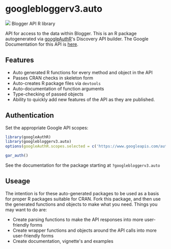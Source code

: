 # googlebloggerv3.auto
![](https://www.google.com/images/icons/product/blogger-32.png)
Blogger API R library

API for access to the data within Blogger.
This is an R package autogenerated via [googleAuthR](http://code.markedmondson.me/googleAuthR)'s Discovery API builder. 
The Google Documentation for this API is [here](https://developers.google.com/blogger/docs/3.0/getting_started).

## Features 
 * Auto generated R functions for every method and object in the API
 * Passes CRAN checks in skeleton form
 * Auto-creates R package files via `devtools`
 * Auto-documentation of function arguments
 * Type-checking of passed objects
 * Ability to quickly add new features of the API as they are published.

## Authentication
Set the appropriate Google API scopes:

```r
library(googleAuthR)
library(googlebloggerv3.auto)
options(googleAuthR.scopes.selected = c('https://www.googleapis.com/auth/blogger', 'https://www.googleapis.com/auth/blogger.readonly'))

gar_auth()
```
 See the documentation for the package starting at `?googlebloggerv3.auto`
## Useage
The intention is for these auto-generated packages to be used as a basis for proper R packages suitable for CRAN.
Fork this package, and then use the generated functions and objects to make what you need.
Things you may want to do are:
* Create parsing functions to make the API responses into more user-friendly forms
* Create wrapper functions and objects around the API calls into more user-friendly forms
* Create documentation, vignette's and examples

